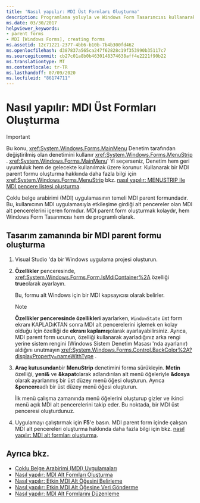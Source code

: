 ```yaml
---
title: 'Nasıl yapılır: MDI Üst Formları Oluşturma'
description: Programlama yoluyla ve Windows Form Tasarımcısı kullanarak bir MDI üst formu oluşturmayı öğrenin.
ms.date: 03/30/2017
helpviewer_keywords:
- parent forms
- MDI [Windows Forms], creating forms
ms.assetid: 12c71221-2377-4bb6-b10b-7b4b300fd462
ms.openlocfilehash: d387837a565ca247f62828c19f353990b35117c7
ms.sourcegitcommit: cb27c01a8b0b4630148374638aff4e2221f90b22
ms.translationtype: MT
ms.contentlocale: tr-TR
ms.lasthandoff: 07/09/2020
ms.locfileid: "86174711"
---
```

# <a name="how-to-create-mdi-parent-forms"></a>Nasıl yapılır: MDI Üst Formları Oluşturma

> [!IMPORTANT]
> Bu konu, <xref:System.Windows.Forms.MainMenu> Denetim tarafından değiştirilmiş olan denetimini kullanır <xref:System.Windows.Forms.MenuStrip> . <xref:System.Windows.Forms.MainMenu>' Yi seçerseniz, Denetim hem geri uyumluluk hem de gelecekte kullanılmak üzere korunur. Kullanarak bir MDI parent formu oluşturma hakkında daha fazla bilgi için <xref:System.Windows.Forms.MenuStrip> bkz. [nasıl yapılır: MENUSTRIP Ile MDI pencere listesi oluşturma](../controls/how-to-create-an-mdi-window-list-with-menustrip-windows-forms.md).

Çoklu belge arabirimi (MDI) uygulamasının temeli MDI parent formundadır. Bu, kullanıcının MDI uygulamasıyla etkileşime girdiği alt pencereler olan MDI alt pencerelerini içeren formdur. MDI parent form oluşturmak kolaydır, hem Windows Form Tasarımcısı hem de programlı olarak.

## <a name="create-an-mdi-parent-form-at-design-time"></a>Tasarım zamanında bir MDI parent formu oluşturma

1. Visual Studio 'da bir Windows uygulama projesi oluşturun.

2. **Özellikler** penceresinde, <xref:System.Windows.Forms.Form.IsMdiContainer%2A> özelliği **true**olarak ayarlayın.

     Bu, formu alt Windows için bir MDI kapsayıcısı olarak belirler.

    > [!NOTE]
    > **Özellikler penceresinde özellikleri** ayarlarken, `WindowState` üst form ekranı KAPLADıKTAN sonra MDI alt pencerelerini işlemek en kolay olduğu Için özelliği de **ekranı kaplamış**olarak ayarlayabilirsiniz. Ayrıca, MDI parent form ucunun, özelliği kullanarak ayarladığınız arka rengi yerine sistem rengini (Windows Sistem Denetim Masası 'nda ayarlanır) aldığını unutmayın <xref:System.Windows.Forms.Control.BackColor%2A?displayProperty=nameWithType> .

3. **Araç kutusundan**bir **MenuStrip** denetimini forma sürükleyin. **Metin** özelliği, **yeni&** ve **&kapat**olarak adlandırılan alt menü öğeleriyle **&dosya** olarak ayarlanmış bir üst düzey menü öğesi oluşturun. Ayrıca **&pencere**adlı bir üst düzey menü öğesi oluşturun.

     İlk menü çalışma zamanında menü öğelerini oluşturup gizler ve ikinci menü açık MDI alt pencerelerini takip eder. Bu noktada, bir MDI üst penceresi oluşturdunuz.

4. Uygulamayı çalıştırmak için **F5**'e basın. MDI parent form içinde çalışan MDI alt pencereleri oluşturma hakkında daha fazla bilgi için bkz. [nasıl yapılır: MDI alt formları oluşturma](how-to-create-mdi-child-forms.md).

## <a name="see-also"></a>Ayrıca bkz.

- [Çoklu Belge Arabirimi (MDI) Uygulamaları](multiple-document-interface-mdi-applications.md)
- [Nasıl yapılır: MDI Alt Formları Oluşturma](how-to-create-mdi-child-forms.md)
- [Nasıl yapılır: Etkin MDI Alt Öğesini Belirleme](how-to-determine-the-active-mdi-child.md)
- [Nasıl yapılır: Etkin MDI Alt Öğesine Veri Gönderme](how-to-send-data-to-the-active-mdi-child.md)
- [Nasıl yapılır: MDI Alt Formlarını Düzenleme](how-to-arrange-mdi-child-forms.md)

